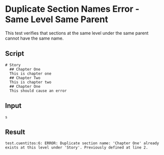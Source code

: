 # Duplicate Section Names Error - Same Level Same Parent

This test verifies that sections at the same level under the same parent cannot have the same name.

## Script
```cuentitos
# Story
  ## Chapter One
  This is chapter one
  ## Chapter Two
  This is chapter two
  ## Chapter One
  This should cause an error
```

## Input
```input
s
```

## Result
```result
test.cuentitos:6: ERROR: Duplicate section name: 'Chapter One' already exists at this level under 'Story'. Previously defined at line 2.
```
